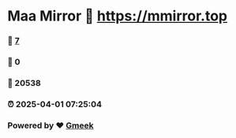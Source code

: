 # Maa Mirror :link: https://mmirror.top 
### :page_facing_up: [7](https://mmirror.top/tag.html) 
### :speech_balloon: 0 
### :hibiscus: 20538 
### :alarm_clock: 2025-04-01 07:25:04 
### Powered by :heart: [Gmeek](https://github.com/Meekdai/Gmeek)
